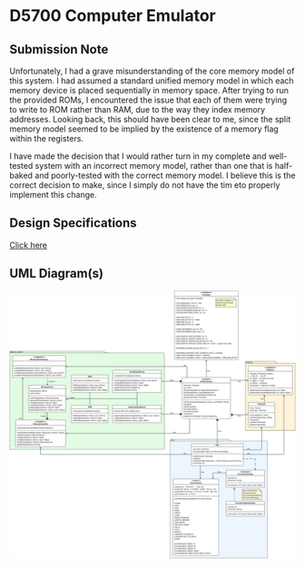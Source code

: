# D5700 Computer Emulator

## Submission Note

Unfortunately, I had a grave misunderstanding of the core memory model of this system.
I had assumed a standard unified memory model in which each memory device is placed sequentially in memory space.
After trying to run the provided ROMs,
I encountered the issue that each of them were trying to write to ROM rather than RAM,
due to the way they index memory addresses.
Looking back, this should have been clear to me,
since the split memory model seemed to be implied by the existence of a memory flag within the registers.

I have made the decision that I would rather turn in my complete and well-tested system with an incorrect memory model,
rather than one that is half-baked and poorly-tested with the correct memory model.
I believe this is the correct decision to make,
since I simply do not have the tim eto properly implement this change.

## Design Specifications

[Click here](docs/D5700_Data_Sheet.pdf)

## UML Diagram(s)

![UML Draft 4](img/D5700_Computer_Emulator_Draft_4.svg)
